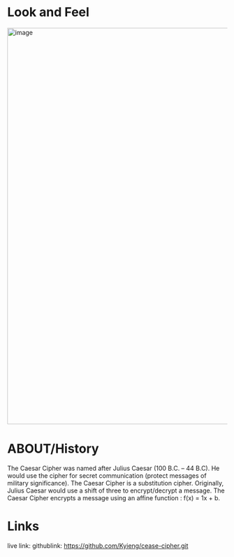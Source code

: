 # Look and Feel
<img width="905" alt="image" src="https://github.com/Kyieng/cease-cipher/assets/112371275/f7e4f872-f7ba-4c33-9c8c-2b2a3c488e32">

# ABOUT/History
The Caesar Cipher was named after Julius Caesar (100 B.C. – 44 B.C). He would use the cipher for secret communication (protect messages of military significance). The Caesar Cipher is a substitution cipher. Originally, Julius Caesar would use a shift of three to encrypt/decrypt a message. The Caesar Cipher encrypts a message using an affine function : f(x) = 1x + b.

# Links
live link:
githublink: https://github.com/Kyieng/cease-cipher.git
